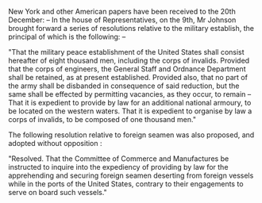 New York and other American papers have been received to the 20th December: – In the house of Representatives, on the 9th, Mr Johnson brought forward a series of resolutions relative to the military establish, the principal of which is the following: –"That the military peace establishment of the United States shall consist hereafter of eight thousand men, including the corps of invalids. Provided that the corps of engineers, the General Staff and Ordnance Department shall be retained, as at present established. Provided also, that no part of the army shall be disbanded in consequence of said reduction, but the same shall be effected by permitting vacancies, as they occur, to remain – That it is expedient to provide by law for an additional national armoury, to be located on the western waters. That it is expedient to organise by law a corps of invalids, to be composed of one thousand men."The following resolution relative to foreign seamen was also proposed, and adopted without opposition :"Resolved. That the Committee of Commerce and Manufactures be instructed to inquire into the expediency of providing by law for the apprehending and securing foreign seamen deserting from foreign vessels while in the ports of the United States, contrary to their engagements to serve on board such vessels."